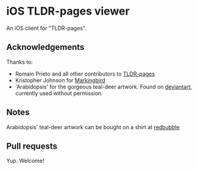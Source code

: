 iOS TLDR-pages viewer
=====================

An iOS client for "TLDR-pages".

Acknowledgements
----------------

Thanks to:
* Romain Prieto and all other contributors to [TLDR-pages](https://github.com/tldr-pages/tldr)
* Kristopher Johnson for [Markingbird](https://github.com/kristopherjohnson/Markingbird)
* 'Arabidopsis' for the gorgeous teal-deer artwork. Found on [deviantart](http://arabidopsis.deviantart.com/art/Teal-Deer-II-158802763), currently used without permission.

Notes
-----

Arabidopsis' teal-deer artwork can be bought on a shirt at [redbubble](http://www.redbubble.com/people/arabidopsis/works/5386340-1-teal-deer-too-long-didnt-read)

Pull requests
-------------

Yup. Welcome!
